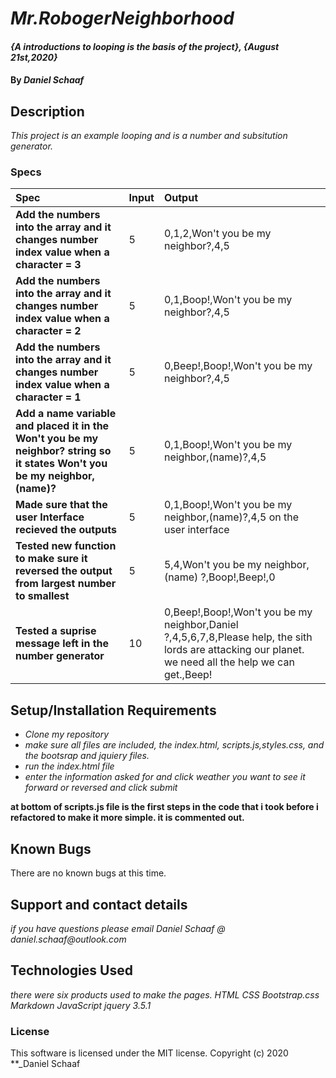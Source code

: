 # _Mr.RobogerNeighborhood_

#### _{A introductions to looping is the basis of the project}, {August 21st,2020}_

#### By _**Daniel Schaaf**_

## Description

_This project is an example looping and is a number and subsitution generator._

### Specs
| Spec | Input | Output |
| :-------------     | :------------- | :------------- |
| **Add the numbers into the array and it changes number index value when a character = 3** | 5 |0,1,2,Won't you be my neighbor?,4,5 |
| **Add the numbers into the array and it changes number index value when a character = 2**  | 5 | 0,1,Boop!,Won't you be my neighbor?,4,5 |
| **Add the numbers into the array and it changes number index value when a character = 1**  | 5 | 0,Beep!,Boop!,Won't you be my neighbor?,4,5 ||
| **Add a name variable and placed it in the Won't you be my neighbor? string so it states Won't you be my neighbor, (name)?**  | 5 | 0,1,Boop!,Won't you be my neighbor,(name)?,4,5 |
| **Made sure that the user Interface recieved the outputs**  | 5 | 0,1,Boop!,Won't you be my neighbor,(name)?,4,5 on the user interface|
| **Tested new function to make sure it reversed the output from largest number to smallest**  | 5 | 5,4,Won't you be my neighbor,(name) ?,Boop!,Beep!,0|
|**Tested a suprise message left in the number generator**  | 10 | 0,Beep!,Boop!,Won't you be my neighbor,Daniel ?,4,5,6,7,8,Please help, the sith lords are attacking our planet. we need all the help we can get.,Beep!


## Setup/Installation Requirements

* _Clone my repository_
* _make sure all files are included, the index.html, scripts.js,styles.css, and the bootsrap and jquiery files._
* _run the index.html file_
* _enter the information asked for and click weather you want to see it forward or reversed and click submit_





 **at bottom of scripts.js file is the first steps in the code that i took before i refactored to make it more simple. it is commented out.**




## Known Bugs

There are no known bugs at this time.

## Support and contact details

_if you have questions please email Daniel Schaaf @ daniel.schaaf@outlook.com_

## Technologies Used

_there were six products used to make the pages. HTML CSS Bootstrap.css Markdown JavaScript jquery 3.5.1_

### License

This software is licensed under the MIT license.
Copyright (c) 2020 **_Daniel Schaaf